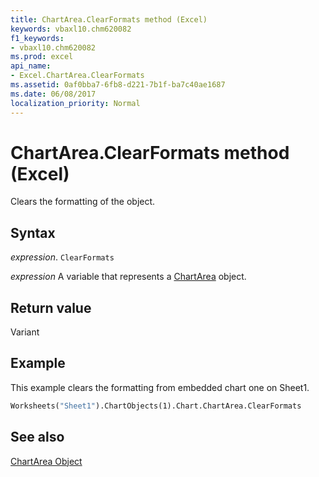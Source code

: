 ```yaml
---
title: ChartArea.ClearFormats method (Excel)
keywords: vbaxl10.chm620082
f1_keywords:
- vbaxl10.chm620082
ms.prod: excel
api_name:
- Excel.ChartArea.ClearFormats
ms.assetid: 0af0bba7-6fb8-d221-7b1f-ba7c40ae1687
ms.date: 06/08/2017
localization_priority: Normal
---
```



# ChartArea.ClearFormats method (Excel)

Clears the formatting of the object.


## Syntax

_expression_. `ClearFormats`

_expression_ A variable that represents a [ChartArea](Excel.ChartArea-graph-property.md) object.


## Return value

Variant


## Example

This example clears the formatting from embedded chart one on Sheet1.


```vb
Worksheets("Sheet1").ChartObjects(1).Chart.ChartArea.ClearFormats
```


## See also


[ChartArea Object](Excel.ChartArea(object).md)

